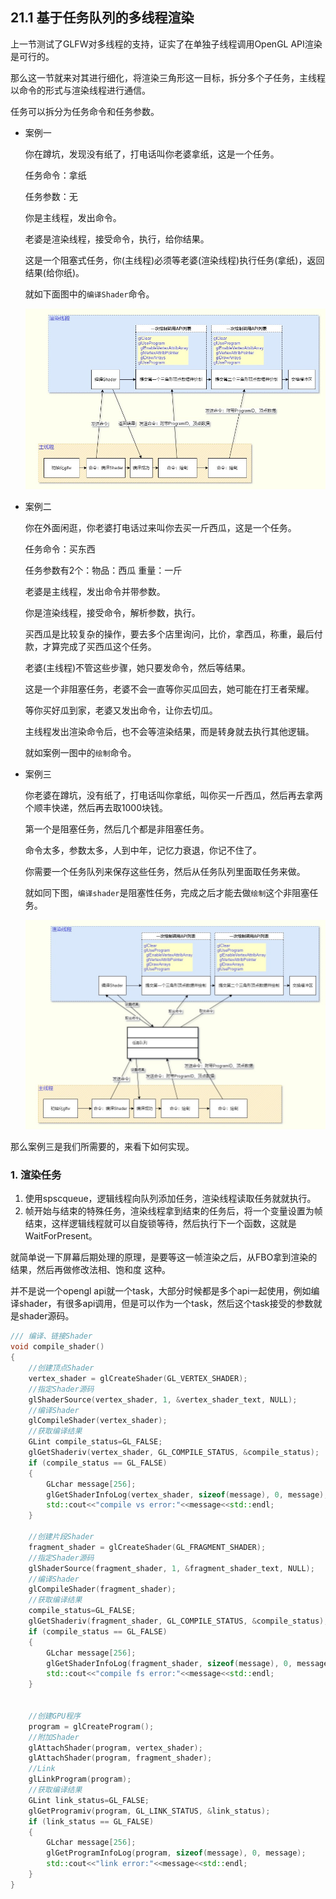 ## 21.1 基于任务队列的多线程渲染

上一节测试了GLFW对多线程的支持，证实了在单独子线程调用OpenGL API渲染是可行的。

那么这一节就来对其进行细化，将渲染三角形这一目标，拆分多个子任务，主线程以命令的形式与渲染线程进行通信。

任务可以拆分为任务命令和任务参数。

* 案例一

    你在蹲坑，发现没有纸了，打电话叫你老婆拿纸，这是一个任务。

    任务命令：拿纸

    任务参数：无

    你是主线程，发出命令。

    老婆是渲染线程，接受命令，执行，给你结果。

    这是一个阻塞式任务，你(主线程)必须等老婆(渲染线程)执行任务(拿纸)，返回结果(给你纸)。

    就如下面图中的`编译Shader`命令。

    ![](../../imgs/multithread_render/multithread_render/multithread_render.jpg)

* 案例二

    你在外面闲逛，你老婆打电话过来叫你去买一斤西瓜，这是一个任务。

    任务命令：买东西

    任务参数有2个：物品：西瓜 重量：一斤

    老婆是主线程，发出命令并带参数。

    你是渲染线程，接受命令，解析参数，执行。

    买西瓜是比较复杂的操作，要去多个店里询问，比价，拿西瓜，称重，最后付款，才算完成了买西瓜这个任务。

    老婆(主线程)不管这些步骤，她只要发命令，然后等结果。

    这是一个非阻塞任务，老婆不会一直等你买瓜回去，她可能在打王者荣耀。

    等你买好瓜到家，老婆又发出命令，让你去切瓜。

    主线程发出渲染命令后，也不会等渲染结果，而是转身就去执行其他逻辑。

    就如案例一图中的`绘制`命令。

* 案例三
    
    你老婆在蹲坑，没有纸了，打电话叫你拿纸，叫你买一斤西瓜，然后再去拿两个顺丰快递，然后再去取1000块钱。

    第一个是阻塞任务，然后几个都是非阻塞任务。

    命令太多，参数太多，人到中年，记忆力衰退，你记不住了。
    
    你需要一个任务队列来保存这些任务，然后从任务队列里面取任务来做。

    就如同下图，`编译shader`是阻塞性任务，完成之后才能去做`绘制`这个非阻塞任务。

    ![](../../imgs/multithread_render/render_task_queue/render_task_queue.jpg)

那么案例三是我们所需要的，来看下如何实现。

### 1. 渲染任务







1. 使用spscqueue，逻辑线程向队列添加任务，渲染线程读取任务就就执行。
2. 帧开始与结束的特殊任务，渲染线程拿到结束的任务后，将一个变量设置为帧结束，这样逻辑线程就可以自旋锁等待，然后执行下一个函数，这就是WaitForPresent。

就简单说一下屏幕后期处理的原理，是要等这一帧渲染之后，从FBO拿到渲染的结果，然后再做修改法相、饱和度 这种。

并不是说一个opengl api就一个task，大部分时候都是多个api一起使用，例如编译shader，有很多api调用，但是可以作为一个task，然后这个task接受的参数就是shader源码。

```c++
/// 编译、链接Shader
void compile_shader()
{
    //创建顶点Shader
    vertex_shader = glCreateShader(GL_VERTEX_SHADER);
    //指定Shader源码
    glShaderSource(vertex_shader, 1, &vertex_shader_text, NULL);
    //编译Shader
    glCompileShader(vertex_shader);
    //获取编译结果
    GLint compile_status=GL_FALSE;
    glGetShaderiv(vertex_shader, GL_COMPILE_STATUS, &compile_status);
    if (compile_status == GL_FALSE)
    {
        GLchar message[256];
        glGetShaderInfoLog(vertex_shader, sizeof(message), 0, message);
        std::cout<<"compile vs error:"<<message<<std::endl;
    }

    //创建片段Shader
    fragment_shader = glCreateShader(GL_FRAGMENT_SHADER);
    //指定Shader源码
    glShaderSource(fragment_shader, 1, &fragment_shader_text, NULL);
    //编译Shader
    glCompileShader(fragment_shader);
    //获取编译结果
    compile_status=GL_FALSE;
    glGetShaderiv(fragment_shader, GL_COMPILE_STATUS, &compile_status);
    if (compile_status == GL_FALSE)
    {
        GLchar message[256];
        glGetShaderInfoLog(fragment_shader, sizeof(message), 0, message);
        std::cout<<"compile fs error:"<<message<<std::endl;
    }


    //创建GPU程序
    program = glCreateProgram();
    //附加Shader
    glAttachShader(program, vertex_shader);
    glAttachShader(program, fragment_shader);
    //Link
    glLinkProgram(program);
    //获取编译结果
    GLint link_status=GL_FALSE;
    glGetProgramiv(program, GL_LINK_STATUS, &link_status);
    if (link_status == GL_FALSE)
    {
        GLchar message[256];
        glGetProgramInfoLog(program, sizeof(message), 0, message);
        std::cout<<"link error:"<<message<<std::endl;
    }
}
```
